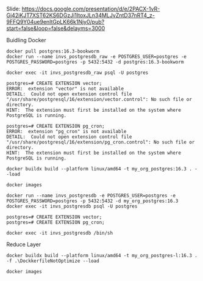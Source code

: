 Slide: https://docs.google.com/presentation/d/e/2PACX-1vR-Gj42iKJT7XST62KS6DGzJi1ItoxJLn34MLJvZntD37nRT4_z-9FFQ9Y04ue9enItGpLK66k1Njy0/pub?start=false&loop=false&delayms=3000


Buidling Docker


```
docker pull postgres:16.3-bookworm
docker run --name invs_postgresdb_raw -e POSTGRES_USER=postgres -e POSTGRES_PASSWORD=postgres -p 5432:5432 -d postgres:16.3-bookworm

docker exec -it invs_postgresdb_raw psql -U postgres

postgres=# CREATE EXTENSION vector;
ERROR:  extension "vector" is not available
DETAIL:  Could not open extension control file "/usr/share/postgresql/16/extension/vector.control": No such file or directory.
HINT:  The extension must first be installed on the system where PostgreSQL is running.

postgres=# CREATE EXTENSION pg_cron;
ERROR:  extension "pg_cron" is not available
DETAIL:  Could not open extension control file "/usr/share/postgresql/16/extension/pg_cron.control": No such file or directory.
HINT:  The extension must first be installed on the system where PostgreSQL is running.
```

```
docker buildx build --platform linux/amd64 -t my_org_postgres:16.3 . --load

docker images

docker run --name invs_postgresdb -e POSTGRES_USER=postgres -e POSTGRES_PASSWORD=postgres -p 5432:5432 -d my_org_postgres:16.3
docker exec -it invs_postgresdb psql -U postgres

postgres=# CREATE EXTENSION vector;
postgres=# CREATE EXTENSION pg_cron;

docker exec -it invs_postgresdb /bin/sh 

```

Reduce Layer 

```
docker buildx build --platform linux/amd64 -t my_org_postgres-l:16.3 . -f .\DockkerfileNotOptimize --load 

docker images
```

